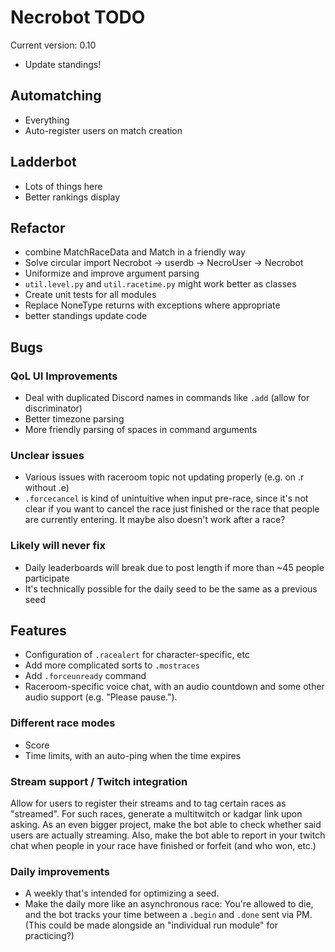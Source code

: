 # Necrobot TODO

Current version: 0.10

- Update standings!

## Automatching

- Everything
- Auto-register users on match creation

## Ladderbot

- Lots of things here
- Better rankings display

## Refactor

- combine MatchRaceData and Match in a friendly way
- Solve circular import Necrobot -> userdb -> NecroUser -> Necrobot
- Uniformize and improve argument parsing
- `util.level.py` and `util.racetime.py` might work better as classes
- Create unit tests for all modules
- Replace NoneType returns with exceptions where appropriate
- better standings update code

## Bugs
 
### QoL UI Improvements

- Deal with duplicated Discord names in commands like `.add` (allow for discriminator)
- Better timezone parsing
- More friendly parsing of spaces in command arguments

### Unclear issues

- Various issues with raceroom topic not updating properly (e.g. on .r without .e)
- `.forcecancel` is kind of unintuitive when input pre-race, since it's not clear if you want to cancel the race
just finished or the race that people are currently entering. It maybe also doesn't work after a race?

### Likely will never fix

- Daily leaderboards will break due to post length if more than ~45 people participate
- It's technically possible for the daily seed to be the same as a previous seed

## Features

- Configuration of `.racealert` for character-specific, etc
- Add more complicated sorts to `.mostraces`
- Add `.forceunready` command
- Raceroom-specific voice chat, with an audio countdown and some other audio support (e.g. "Please pause.").

### Different race modes

- Score
- Time limits, with an auto-ping when the time expires

### Stream support / Twitch integration

Allow for users to register their streams and to tag certain races as "streamed". For such races, generate 
a multitwitch or kadgar link upon asking. As an even bigger project, make the bot able to check whether said 
users are actually streaming. Also, make the bot able to report in your twitch chat when people in your race 
have finished or forfeit (and who won, etc.)

### Daily improvements

- A weekly that's intended for optimizing a seed.
- Make the daily more like an asynchronous race: You're allowed to die, and the bot tracks your time between a
`.begin` and `.done` sent via PM. (This could be made alongside an "individual run module" for practicing?)
